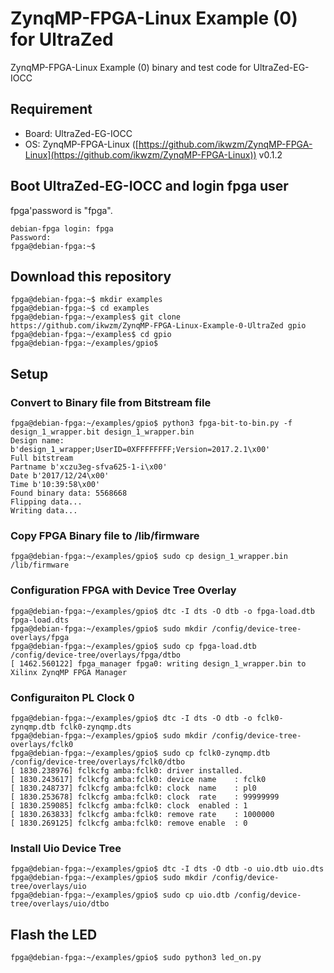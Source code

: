 ZynqMP-FPGA-Linux Example (0) for UltraZed
===========================================

ZynqMP-FPGA-Linux Example (0) binary and test code for UltraZed-EG-IOCC

## Requirement

 * Board: UltraZed-EG-IOCC
 * OS: ZynqMP-FPGA-Linux ([https://github.com/ikwzm/ZynqMP-FPGA-Linux](https://github.com/ikwzm/ZynqMP-FPGA-Linux)) v0.1.2

## Boot UltraZed-EG-IOCC and login fpga user

fpga'password is "fpga".

```
debian-fpga login: fpga
Password:
fpga@debian-fpga:~$
```
## Download this repository

```shell
fpga@debian-fpga:~$ mkdir examples
fpga@debian-fpga:~$ cd examples
fpga@debian-fpga:~/examples$ git clone https://github.com/ikwzm/ZynqMP-FPGA-Linux-Example-0-UltraZed gpio
fpga@debian-fpga:~/examples$ cd gpio
fpga@debian-fpga:~/examples/gpio$
```

## Setup

### Convert to Binary file from Bitstream file

```shell
fpga@debian-fpga:~/examples/gpio$ python3 fpga-bit-to-bin.py -f design_1_wrapper.bit design_1_wrapper.bin
Design name: b'design_1_wrapper;UserID=0XFFFFFFFF;Version=2017.2.1\x00'
Full bitstream
Partname b'xczu3eg-sfva625-1-i\x00'
Date b'2017/12/24\x00'
Time b'10:39:58\x00'
Found binary data: 5568668
Flipping data...
Writing data...
```

### Copy FPGA Binary file to /lib/firmware

```shell
fpga@debian-fpga:~/examples/gpio$ sudo cp design_1_wrapper.bin /lib/firmware
```

### Configuration FPGA with Device Tree Overlay

```shell
fpga@debian-fpga:~/examples/gpio$ dtc -I dts -O dtb -o fpga-load.dtb fpga-load.dts
fpga@debian-fpga:~/examples/gpio$ sudo mkdir /config/device-tree-overlays/fpga
fpga@debian-fpga:~/examples/gpio$ sudo cp fpga-load.dtb /config/device-tree/overlays/fpga/dtbo
[ 1462.560122] fpga_manager fpga0: writing design_1_wrapper.bin to Xilinx ZynqMP FPGA Manager
```

### Configuraiton PL Clock 0

```shell
fpga@debian-fpga:~/examples/gpio$ dtc -I dts -O dtb -o fclk0-zynqmp.dtb fclk0-zynqmp.dts
fpga@debian-fpga:~/examples/gpio$ sudo mkdir /config/device-tree-overlays/fclk0
fpga@debian-fpga:~/examples/gpio$ sudo cp fclk0-zynqmp.dtb /config/device-tree/overlays/fclk0/dtbo
[ 1830.238976] fclkcfg amba:fclk0: driver installed.
[ 1830.243617] fclkcfg amba:fclk0: device name    : fclk0
[ 1830.248737] fclkcfg amba:fclk0: clock  name    : pl0
[ 1830.253678] fclkcfg amba:fclk0: clock  rate    : 99999999
[ 1830.259085] fclkcfg amba:fclk0: clock  enabled : 1
[ 1830.263833] fclkcfg amba:fclk0: remove rate    : 1000000
[ 1830.269125] fclkcfg amba:fclk0: remove enable  : 0
```

### Install Uio Device Tree

```shell
fpga@debian-fpga:~/examples/gpio$ dtc -I dts -O dtb -o uio.dtb uio.dts
fpga@debian-fpga:~/examples/gpio$ sudo mkdir /config/device-tree/overlays/uio
fpga@debian-fpga:~/examples/gpio$ sudo cp uio.dtb /config/device-tree/overlays/uio/dtbo
```

## Flash the LED 

```shell
fpga@debian-fpga:~/examples/gpio$ sudo python3 led_on.py
```

